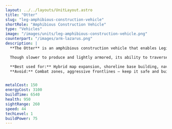 ```yaml
---
layout: ../../layouts/UnitLayout.astro
title: "Otter"
slug: "leg-amphibious-construction-vehicle"
shortRole: "Amphibious Construction Vehicle"
type: "Vehicles"
image: "/images/units/leg-amphibious-construction-vehicle.png"
counterpart: "/images/arm-lazarus.png"
description: |
  **The Otter** is an amphibious construction vehicle that enables Legion to expand and build across both land and shallow water. Its flexibility makes it essential on hybrid maps, allowing you to secure metal spots, build naval facilities, and create defensive structures on coastlines.

  Though slower to produce and lightly armored, its ability to traverse diverse terrain gives it a significant strategic edge — particularly in early naval tech paths or water-dominated battles.

  **Best used for:** Hybrid map expansion, shoreline base building, naval starts  
  **Avoid:** Combat zones, aggressive frontlines — keep it safe and building


metalCost: 150
energyCost: 3100
buildTime: 6540
health: 950
sightRange: 260
speed: 44
techLevel: 1
buildPower: 75
---
```

